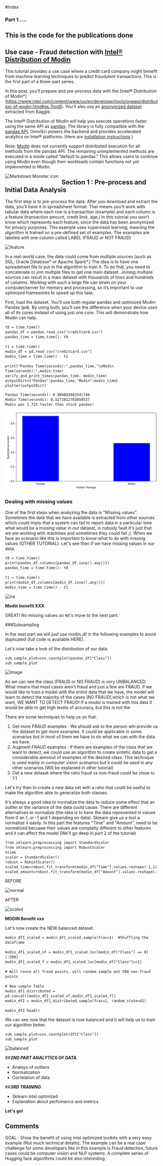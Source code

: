 #Index
### Part 1.....


## This is the code for the publications done 

## Use case - Fraud detection with [Intel® Distribution of Modin](https://www.intel.com/content/www/us/en/developer/tools/oneapi/distribution-of-modin.html#gs.7hvt6) 


This tutorial provides a use case where a credit card company might benefit from machine learning techniques to predict fraudulent transactions. This is the first part of a three-part series.

In this post, you’ll prepare and pre-process data with the [Intel® Distribution of Modin*] (https://www.intel.com/content/www/us/en/developer/tools/oneapi/distribution-of-modin.html#gs.7hvt6). You’ll also use an [anonymized dataset](https://www.kaggle.com/datasets/mlg-ulb/creditcardfraud) extracted from Kaggle.

The Intel® Distribution of Modin will help you execute operations faster using the same API as [pandas](https://pandas.pydata.org/). The library is fully compatible with the [pandas API](https://pandas.pydata.org/docs/reference/index.html). OmniSci powers the backend and provides accelerated analytics on Intel® platforms. (Here are [installation instructions](https://www.intel.com/content/www/us/en/developer/tools/oneapi/distribution-of-modin.html#gs.8blx9q).) 

Note: [Modin](https://modin.readthedocs.io/en/stable/) does not currently support distributed execution for all methods from the pandas API. The remaining unimplemented methods are executed in a mode called “default to pandas.” This allows users to continue using Modin even though their workloads contain functions not yet implemented in Modin. 

<img src="https://www.intel.com/content/dam/develop/public/us/en/images/diagrams-infographics/diagram-modin-arch-16x9.jpg.rendition.intel.web.1072.603.jpg"
     alt="Markdown Monster icon"
     style="float: left; margin-right: 10px;" />

## Section 1 : Pre-process and Initial Data Analysis

The first step is to pre-process the data. After you download and extract the data, you’ll have it in spreadsheet format. That means you’ll work with tabular data where each row is a transaction (example) and each column is a feature (transaction amount, credit limit, age.) In this tutorial you won’t know which represents each feature, since the data has been anonymized for privacy purposes. This example uses supervised learning, meaning the algorithm is trained on a pre-defined set of examples. The examples are labeled with one column called LABEL (FRAUD or NOT FRAUD) 

![feature](https://user-images.githubusercontent.com/40643766/202277132-96cde020-a402-4a2b-bc6e-feb01985f3c4.png)

In a real-world case, the data could come from multiple sources (such as SQL, Oracle Database* or Apache Spark*.) The idea is to have one spreadsheet file to put in the algorithm to train it. To do that, you need to concatenate or join multiple files to get one main dataset. Joining multiple sources can result in a main dataset with thousands of lines and hundreds of columns. Working with such a large file can strain on your computer/server for memory and processing, so it’s important to use optimized frameworks to speed up this task.

First, load the dataset. You’ll use both regular pandas and optimized Modin-Pandas (pd). By using both, you’ll see the difference when your device uses all of its cores instead of using just one core. This will demonstrate how Modin can help.

```
t0 = time.time()
pandas_df = pandas.read_csv("creditcard.csv")
pandas_time = time.time()- t0

t1 = time.time()
modin_df = pd.read_csv("creditcard.csv")
modin_time = time.time() - t1

print("Pandas Time(seconds):",pandas_time,"\nModin Time(seconds):",modin_time)
verify_and_print_times(pandas_time, modin_time)
outputDict={"Pandas":pandas_time,"Modin":modin_time}
plotter(outputDict)
```

    Pandas Time(seconds): 0.904883861541748 
    Modin Time(seconds): 0.5271012783050537
    Modin was 1.72X faster than stock pandas!
![compare](README_files/Main_16_1.png)


### Dealing with missing values

One of the first steps when analyzing the data is "Missing values". Sometimes the data that we have available is extracted from other sources which could imply that a system can fail to report data in a particular time what would be a missing value in our dataset, is nobody fault it's just that we are working with machines and sometimes they could fail ;). When we face an scenario like this is important to know what to do with missing values (OTHER TUTORIAL).
Let's see then if we have missing values in our data. 

```
t0 = time.time()
print(pandas_df.columns[pandas_df.isna().any()])
pandas_time = time.time()- t0

t1 = time.time()
print(modin_df.columns[modin_df.isna().any()])
modin_time = time.time() - t1
```

![na](/Users/emlanza/Library/CloudStorage/OneDrive-IntelCorporation/Technical/S2E/Content/Images/na.png)

**Modin benefit XXX**

GREAT! No missing values so let's move to the next part.

###Subsampling

In the next part we will just use modin_df in the following examples to avoid duplicated (full code is available HERE). 

Let's now take a look of the distribution of our data.

```
sub_sample_plot=sns.countplot(pandas_df["Class"])
sub_sample_plot
```

![Image](/Users/emlanza/Library/CloudStorage/OneDrive-IntelCorporation/Technical/S2E/Content/Images/distribution.png)

As we can see the class (FRAUD or NO FRAUD) is very UNBALANCED. What means that most cases aren't fraud and just a few are FRAUD. If we would like to train a model with the entire data that we have, the model will learn to detect the majority of the cases (NO FRAUD),which is not what we want, WE WANT TO DETECT FRAUD! If a model is trained with this data it would be able to get high levels of accuracy, but this is not the

There are some techniques to help us on that.

1. Get more FRAUD examples : We should ask to the person whi provide us the dataset to get more examples. It could be applicable in some scenarios but in most of them we have to do what we can with the data we have.
2. Augment FRAUD examples : If there are examples of the class that we want to detect, we could use an algorithm to create sintetic data to get a considerable ammout of examples of the desired class. This technique is used manly in computer vision scenarios but it could be used in any other scenarios.(Will be explanied in other tutorial)
3. Get a new dataset where the ratio fraud vs non-fraud could be close to 1:1

Let's try then to create a new data set with a ratio that could be useful to make the algorithm able to generalize both classes.

It's always a good idea to normalize the data to reduce some effect that an outlier or the variance of the data could cause. There are different alternatives to normalize (the idea is to have the data represented in values from 0 an 1, or -1 and 1 depending on data). Sklearn give us a tool a normalize it easily.
In this part the features "Time" and "Amount", need to be normalized becuase their values are completly different to other features and it can affect the model (We'll go deep in part 2 of the tutorial)

```
from sklearn.preprocessing import StandardScaler
from sklearn.preprocessing import RobustScaler
%time
scaler = StandardScaler()
robust = RobustScaler()
scaled_time=robust.fit_transform(modin_df["Time"].values.reshape(-1,1))
scaled_amount=robust.fit_transform(modin_df["Amount"].values.reshape(-1,1))

```
BEFORE

![normal](/Users/emlanza/Library/CloudStorage/OneDrive-IntelCorporation/Technical/S2E/Content/Images/normal.png)

AFTER

![scaled](/Users/emlanza/Library/CloudStorage/OneDrive-IntelCorporation/Technical/S2E/Content/Images/scaled.png)

**MODIN Benefit xxx**

Let's now create the NEW balanced dataset. 

```
modin_df1_scaled = modin_df1_scaled.sample(frac=1)  #Shuffling the dataframe

modin_df1_scaled_nf = modin_df1_scaled.loc[modin_df["Class"] == 0][:500]
modin_df1_scaled_f = modin_df1_scaled.loc[modin_df["Class"]==1]

# Will reuse all fraud points, will random sample out 500 non-fraud points

# New sample Table
modin_df1_distributed = pd.concat([modin_df1_scaled_nf,modin_df1_scaled_f])
modin_df2 = modin_df1_distributed.sample(frac=1, random_state=42)

modin_df2.head()
```


We can see now that the dataset is now balanced and it will help us to train our algorithm better.

```
sub_sample_plot=sns.countplot(df2["Class"])
sub_sample_plot

```

![balanced](/Users/emlanza/Library/CloudStorage/OneDrive-IntelCorporation/Technical/S2E/Content/Images/balanced.png)


##***2ND PART ANALYTICS OF DATA***.

* Analsys of outliers
* Normalization
* Correlation of data

##***3RD TRAINING***.

* Sklearn intel optimized
* Explanation about perfomance and metrics 



**Let's go!**



## Comments

GOAL : Show the benefit of using intel optimized toolkits with a very easy example (Not much technical details). The example can be a real case challenge for some developers like in this example is Fraud detection, future cases could be computer vision and NLP systems. A complete series of Hugging face algorithms could be also interesting.
